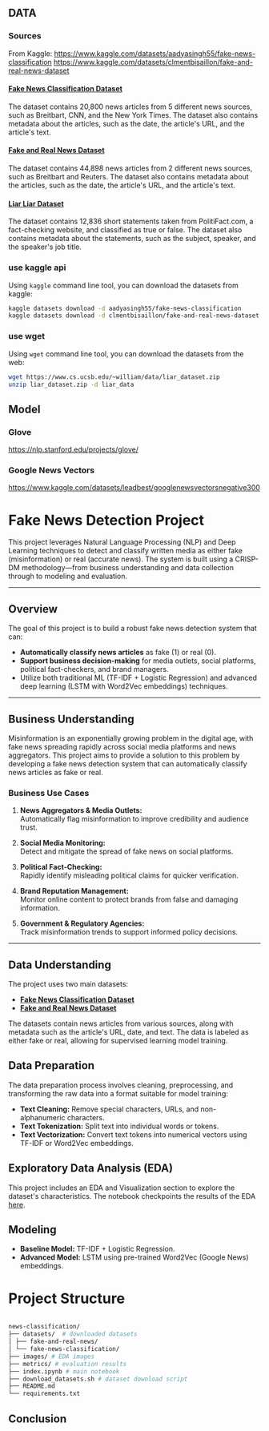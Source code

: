 ## DATA

### Sources

From Kaggle:
https://www.kaggle.com/datasets/aadyasingh55/fake-news-classification
https://www.kaggle.com/datasets/clmentbisaillon/fake-and-real-news-dataset

#### [Fake News Classification Dataset](https://www.kaggle.com/datasets/aadyasingh55/fake-news-classification)

The dataset contains 20,800 news articles from 5 different news sources, such as Breitbart, CNN, and the New York Times. The dataset also contains metadata about the articles, such as the date, the article's URL, and the article's text.

#### [Fake and Real News Dataset](https://www.kaggle.com/datasets/clmentbisaillon/fake-and-real-news-dataset)

The dataset contains 44,898 news articles from 2 different news sources, such as Breitbart and Reuters. The dataset also contains metadata about the articles, such as the date, the article's URL, and the article's text.

#### [Liar Liar Dataset](https://www.cs.ucsb.edu/~william/data/liar_dataset.zip)

The dataset contains 12,836 short statements taken from PolitiFact.com, a fact-checking website, and classified as true or false. The dataset also contains metadata about the statements, such as the subject, speaker, and the speaker's job title.

### use kaggle api

Using `kaggle` command line tool, you can download the datasets from kaggle:

```bash
kaggle datasets download -d aadyasingh55/fake-news-classification
kaggle datasets download -d clmentbisaillon/fake-and-real-news-dataset
```

### use wget

Using `wget` command line tool, you can download the datasets from the web:

```bash
wget https://www.cs.ucsb.edu/~william/data/liar_dataset.zip
unzip liar_dataset.zip -d liar_data
```

## Model

### Glove

https://nlp.stanford.edu/projects/glove/

### Google News Vectors

https://www.kaggle.com/datasets/leadbest/googlenewsvectorsnegative300

# Fake News Detection Project

This project leverages Natural Language Processing (NLP) and Deep Learning techniques to detect and classify written media as either fake (misinformation) or real (accurate news). The system is built using a CRISP-DM methodology—from business understanding and data collection through to modeling and evaluation.

---

## Overview

The goal of this project is to build a robust fake news detection system that can:

- **Automatically classify news articles** as fake (1) or real (0).
- **Support business decision-making** for media outlets, social platforms, political fact-checkers, and brand managers.
- Utilize both traditional ML (TF-IDF + Logistic Regression) and advanced deep learning (LSTM with Word2Vec embeddings) techniques.

---

## Business Understanding

Misinformation is an exponentially growing problem in the digital age, with fake news spreading rapidly across social media platforms and news aggregators. This project aims to provide a solution to this problem by developing a fake news detection system that can automatically classify news articles as fake or real.

### Business Use Cases

1. **News Aggregators & Media Outlets:**  
   Automatically flag misinformation to improve credibility and audience trust.

2. **Social Media Monitoring:**  
   Detect and mitigate the spread of fake news on social platforms.

3. **Political Fact-Checking:**  
   Rapidly identify misleading political claims for quicker verification.

4. **Brand Reputation Management:**  
   Monitor online content to protect brands from false and damaging information.

5. **Government & Regulatory Agencies:**  
   Track misinformation trends to support informed policy decisions.

---

## Data Understanding

The project uses two main datasets:

- [**Fake News Classification Dataset**](https://www.kaggle.com/datasets/aadyasingh55/fake-news-classification)
- [**Fake and Real News Dataset**](https://www.kaggle.com/datasets/clmentbisaillon/fake-and-real-news-dataset)

The datasets contain news articles from various sources, along with metadata such as the article's URL, date, and text. The data is labeled as either fake or real, allowing for supervised learning model training.

## Data Preparation

The data preparation process involves cleaning, preprocessing, and transforming the raw data into a format suitable for model training:

- **Text Cleaning:** Remove special characters, URLs, and non-alphanumeric characters.
- **Text Tokenization:** Split text into individual words or tokens.
- **Text Vectorization:** Convert text tokens into numerical vectors using TF-IDF or Word2Vec embeddings.

## Exploratory Data Analysis (EDA)

This project includes an EDA and Visualization section to explore the dataset's characteristics. The notebook checkpoints the results of the EDA [here](./images/).

## Modeling

- **Baseline Model:** TF-IDF + Logistic Regression.
- **Advanced Model:** LSTM using pre-trained Word2Vec (Google News) embeddings.

# Project Structure

```bash

news-classification/
├── datasets/  # downloaded datasets
│ ├── fake-and-real-news/
│ └── fake-news-classification/
├── images/ # EDA images
├── metrics/ # evaluation results
├── index.ipynb # main notebook
├── download_datasets.sh # dataset download script
├── README.md
└── requirements.txt
```

## Conclusion
